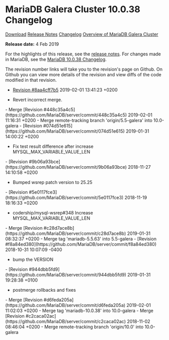# MariaDB Galera Cluster 10.0.38 Changelog

[Download](http://downloads.mariadb.org/mariadb-galera/10.0.38)
[Release Notes](/replication/galera-cluster/mariadb-galera-cluster-releases/mariadb-galera-100-release-notes/mariadb-galera-cluster-10038-release-notes/)
[Changelog](/replication/galera-cluster/mariadb-galera-cluster-releases/mariadb-galera-100-changelogs/mariadb-galera-cluster-10038-changelog/)
[Overview of MariaDB Galera Cluster](/replication/galera-cluster/what-is-mariadb-galera-cluster/)

<strong>Release date:</strong>  4 Feb 2019

For the highlights of this release, see the
[release notes](/replication/galera-cluster/mariadb-galera-cluster-releases/mariadb-galera-100-release-notes/mariadb-galera-cluster-10038-release-notes/).
For changes made in MariaDB, see the [MariaDB 10.0.38 Changelog](/kb/en/mariadb-10038-changelog/).

The revision number links will take you to the revision's page on Github. On
Github you can view more details of the revision and view diffs of the code
modified in that revision.

- [Revision #8aa4cff7b5](https://github.com/MariaDB/server/commit/8aa4cff7b5)
<span class="cstm-style datetime">2019-02-01 13:41:23 +0200</span>
<ul start="1"><li>Revert incorrect merge.
</li></ul>
- <span class="cstm-style merge">Merge [Revision #448c35a4c5](https://github.com/MariaDB/server/commit/448c35a4c5) 2019-02-01 11:16:31 +0200 - Merge remote-tracking branch 'origin/5.5-galera' into 10.0-galera</span>
- [Revision #074d51e615](https://github.com/MariaDB/server/commit/074d51e615)
<span class="cstm-style datetime">2019-01-31 14:00:22 +0200</span>
<ul start="1"><li>Fix test result difference after increase MYSQL_MAX_VARIABLE_VALUE_LEN
</li></ul>
- [Revision #9b06a93bce](https://github.com/MariaDB/server/commit/9b06a93bce)
<span class="cstm-style datetime">2018-11-27 14:10:58 +0200</span>
<ul start="1"><li>Bumped wsrep patch version to 25.25
</li></ul>
- [Revision #5e0117fce3](https://github.com/MariaDB/server/commit/5e0117fce3)
<span class="cstm-style datetime">2018-11-19 18:16:33 +0200</span>
<ul start="1"><li>codership/mysql-wsrep#348 Increase MYSQL_MAX_VARIABLE_VALUE_LEN
</li></ul>
- <span class="cstm-style merge">Merge [Revision #c28d7ace8b](https://github.com/MariaDB/server/commit/c28d7ace8b) 2019-01-31 08:32:37 +0200 - Merge tag 'mariadb-5.5.63' into 5.5-galera</span>
- [Revision #f8a84ed380](https://github.com/MariaDB/server/commit/f8a84ed380)
<span class="cstm-style datetime">2018-10-31 10:07:09 -0400</span>
<ul start="1"><li>bump the VERSION
</li></ul>
- [Revision #944dbb5fd9](https://github.com/MariaDB/server/commit/944dbb5fd9)
<span class="cstm-style datetime">2019-01-31 19:28:38 +0100</span>
<ul start="1"><li>postmerge rollbacks and fixes
</li></ul>
- <span class="cstm-style merge">Merge [Revision #d6feda205a](https://github.com/MariaDB/server/commit/d6feda205a) 2019-02-01 11:02:03 +0200 - Merge tag 'mariadb-10.0.38' into 10.0-galera</span>
- <span class="cstm-style merge">Merge [Revision #c2caca02ac](https://github.com/MariaDB/server/commit/c2caca02ac) 2018-11-02 08:46:04 +0200 - Merge remote-tracking branch 'origin/10.0' into 10.0-galera</span>